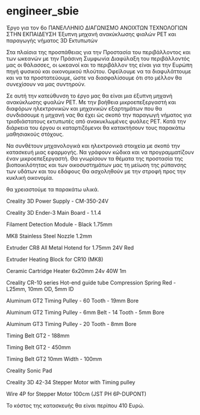# engineer_sbie
Έργο για τον 6ο ΠΑΝΕΛΛΗΝΙΟ ΔΙΑΓΩΝΙΣΜΟ ΑΝΟΙΧΤΩΝ ΤΕΧΝΟΛΟΓΙΩΝ ΣΤΗΝ ΕΚΠΑΙΔΕΥΣΗ
Έξυπνη μηχανή ανακύκλωσης φιαλών PET και παραγωγής νήματος 3D Εκτυπωτών

 Στα πλαίσια της προσπάθειας για την Προστασία του περιβάλλοντος και των ωκεανών με την Πράσινη Συμφωνία
Διαφύλαξη του περιβάλλοντός μας οι θάλασσες, οι ωκεανοί και το περιβάλλον της είναι για την Ευρώπη πηγή φυσικού και οικονομικού πλούτου. Οφείλουμε να τα διαφυλάττουμε και να τα προστατεύουμε, ώστε να διασφαλίσουμε ότι στο μέλλον θα συνεχίσουν να μας συντηρούν.

Σε αυτή την κατεύθυνση το έργο μας θα είναι μια έξυπνη μηχανή ανακύκλωσης φυαλών PET.
Mε την βοήθεια μικροεπεξεργαστή και διαφόρων ηλεκτρονικών και μηχανικών εξαρτημάτων που θα συνδιάσουμε η
μηχανή νας θα έχει ώς σκοπό την παραγωγή νήματος για τρισδιάστατους 
εκτυπωτές από ανακυκλωμένες φυάλες PET.
 Κατά την διάρκεια του έργου οι καταρτιζόμενοι θα κατακτήσουν τους παρακάτω μαθησιακούς στόχους.

Να συνθέτουν μηχανολογικά και ηλεκτρονικά στοιχεία με σκοπό την κατασκευή μιας εφαρμογής.
Να γράφουν κώδικα και να προγραμματίζουν έναν μικροεπεξεργαστή.
Θα γνωρίσουν τα θέματα της προστασία της βιοποικιλότητας και των οικοσυστημάτων μας
τη μείωση της ρύπανσης των υδάτων και του εδάφους
Θα ασχοληθούν με την στροφή προς την κυκλική οικονομία.

θα χρειαστούμε τα παρακάτω υλικά.

Creality 3D Power Supply - CM-350-24V

Creality 3D Ender-3 Main Board - 1.1.4

Filament Detection Module - Black 1.75mm

MK8 Stainless Steel Nozzle 1.2mm

Extruder CR8 All Metal Hotend for 1.75mm 24V Red

Extruder Heating Block for CR10 (MK8)

Ceramic Cartridge Heater 6x20mm 24v 40W 1m

Creality CR-10 series Hot-end guide tube
Compression Spring Red - L25mm, 10mm OD, 5mm ID

Aluminum GT2 Timing Pulley - 60 Tooth - 19mm Bore

Aluminum GT2 Timing Pulley - 6mm Belt - 14 Tooth - 5mm Bore

Aluminum GT3 Timing Pulley - 20 Tooth - 8mm Bore

Timing Belt GT2 - 188mm

Timing Belt GT2 - 450mm

Timing Belt GT2 10mm Width - 100mm

Creality Sonic Pad


Creality 3D 42-34 Stepper Motor with Timing pulley

Wire 4P for Stepper Motor 100cm (JST PH 6P-DUPONT)

Το κόστος της κατασκευής θα είναι περίπου 410 Ευρώ.

